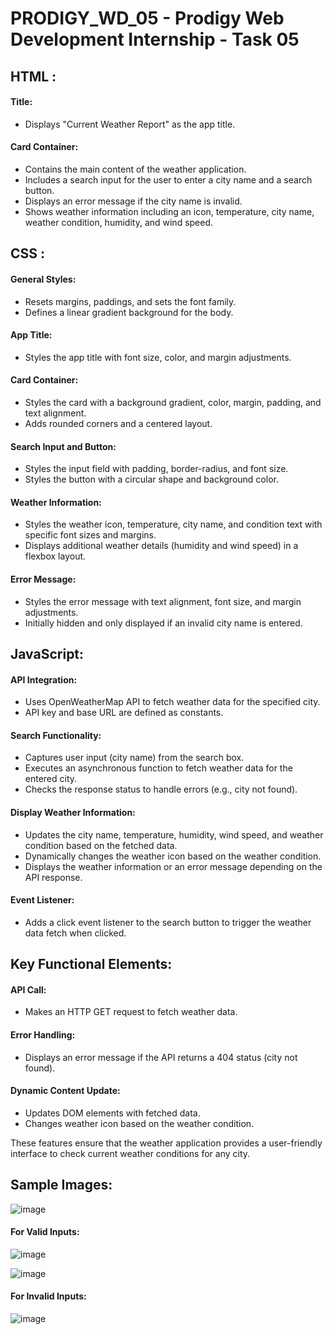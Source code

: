# PRODIGY_WD_05 - Prodigy Web Development Internship - Task 05

<h2>HTML :</h2>

<h4>Title:</h4>

- Displays "Current Weather Report" as the app title.

<h4>Card Container:</h4>

- Contains the main content of the weather application.
- Includes a search input for the user to enter a city name and a search button.
- Displays an error message if the city name is invalid.
- Shows weather information including an icon, temperature, city name, weather condition, humidity, and wind speed.

<h2>CSS :</h2>

<h4>General Styles:</h4>

- Resets margins, paddings, and sets the font family.
- Defines a linear gradient background for the body.

<h4>App Title:</h4>

- Styles the app title with font size, color, and margin adjustments.

<h4>Card Container:</h4>

- Styles the card with a background gradient, color, margin, padding, and text alignment.
- Adds rounded corners and a centered layout.

<h4>Search Input and Button:</h4>

- Styles the input field with padding, border-radius, and font size.
- Styles the button with a circular shape and background color.

<h4>Weather Information:</h4>

- Styles the weather icon, temperature, city name, and condition text with specific font sizes and margins.
- Displays additional weather details (humidity and wind speed) in a flexbox layout.

<h4>Error Message:</h4>

- Styles the error message with text alignment, font size, and margin adjustments.
- Initially hidden and only displayed if an invalid city name is entered.

<h2>JavaScript:</h2>

<h4>API Integration:</h4>

- Uses OpenWeatherMap API to fetch weather data for the specified city.
- API key and base URL are defined as constants.

<h4>Search Functionality:</h4>

- Captures user input (city name) from the search box.
- Executes an asynchronous function to fetch weather data for the entered city.
- Checks the response status to handle errors (e.g., city not found).

<h4>Display Weather Information:</h4>

- Updates the city name, temperature, humidity, wind speed, and weather condition based on the fetched data.
- Dynamically changes the weather icon based on the weather condition.
- Displays the weather information or an error message depending on the API response.

<h4>Event Listener:</h4>

- Adds a click event listener to the search button to trigger the weather data fetch when clicked.

<h2>Key Functional Elements:</h2>

<h4>API Call:</h4>

- Makes an HTTP GET request to fetch weather data.

<h4>Error Handling:</h4>

- Displays an error message if the API returns a 404 status (city not found).

<h4>Dynamic Content Update:</h4>

- Updates DOM elements with fetched data.
- Changes weather icon based on the weather condition.

These features ensure that the weather application provides a user-friendly interface to check current weather conditions for any city.

<h2>Sample Images: </h2>

![image](https://github.com/user-attachments/assets/9c888f27-9b83-4444-80bf-48fbc77c79d2)

<h4>For Valid Inputs: </h4>

![image](https://github.com/user-attachments/assets/341918d8-0eaf-4e37-b5f1-b8236fa67282)

![image](https://github.com/user-attachments/assets/e05cd480-a980-4c81-b0fa-3fa7206cf0ac)

<h4>For Invalid Inputs: </h4>

![image](https://github.com/user-attachments/assets/acde3532-24fd-4c3c-8880-76baaf411fd0)
